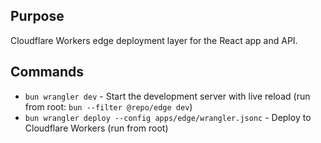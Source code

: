 ## Purpose

Cloudflare Workers edge deployment layer for the React app and API.

## Commands

- `bun wrangler dev` - Start the development server with live reload (run from root: `bun --filter @repo/edge dev`)
- `bun wrangler deploy --config apps/edge/wrangler.jsonc` - Deploy to Cloudflare Workers (run from root)
